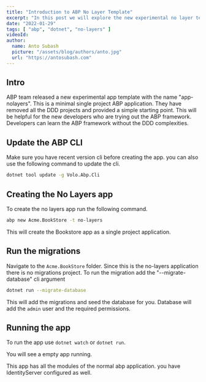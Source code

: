 ```yaml
---
title: "Introduction to ABP No Layer Template"
excerpt: "In this post we will explore the new experimental no layer template from the ABP framework"
date: "2022-01-29"
tags: [ "abp", "dotnet", "no-layers" ]
videoId: 
author:
  name: Anto Subash
  picture: "/assets/blog/authors/anto.jpg"
  url: "https://antosubash.com"
---
```


## Intro

ABP team released a new experimental app template with the name "app-nolayers". This is a minimal single project ABP application. They have removed all the DDD projects and provided a simple starting point. This will be helpful for the new developers who are trying out the ABP framework. Developers can learn the ABP framework without the DDD complexities.

## Update the ABP CLI

Make sure you have recent version cli before creating the app. you can also use the following command to update the cli.

```bash
dotnet tool update -g Volo.Abp.Cli
```

## Creating the No Layers app

To create the no layers app run the following command.

```bash
abp new Acme.BookStore -t no-layers
```

This will create the Bookstore app as a single project application.

## Run the migrations

Navigate to the `Acme.BookStore` folder. Since this is the no-layers application there is no migrations project. To run the migration add the "--migrate-database" cli argument

```bash
dotnet run --migrate-database
```

This will add the migrations and seed the database for you. Database will add the `admin` user and the required permissions.

## Running the app

To run the app use `dotnet watch` or `dotnet run`.

You will see a empty app running.

This app has all the modules of the normal abp application. you have IdentityServer configured as well.